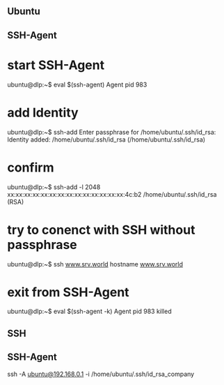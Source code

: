 ## Ubuntu

## SSH-Agent

# start SSH-Agent
ubuntu@dlp:~$ eval $(ssh-agent)
Agent pid 983

# add Identity
ubuntu@dlp:~$ ssh-add
Enter passphrase for /home/ubuntu/.ssh/id_rsa:
Identity added: /home/ubuntu/.ssh/id_rsa (/home/ubuntu/.ssh/id_rsa)

# confirm
ubuntu@dlp:~$ ssh-add -l
2048 xx:xx:xx:xx:xx:xx:xx:xx:xx:xx:xx:xx:xx:xx:4c:b2 /home/ubuntu/.ssh/id_rsa (RSA)

# try to conenct with SSH without passphrase
ubuntu@dlp:~$ ssh www.srv.world hostname
www.srv.world

# exit from SSH-Agent
ubuntu@dlp:~$ eval $(ssh-agent -k)
Agent pid 983 killed

## SSH

## SSH-Agent

ssh -A ubuntu@192.168.0.1 -i /home/ubuntu/.ssh/id_rsa_company

